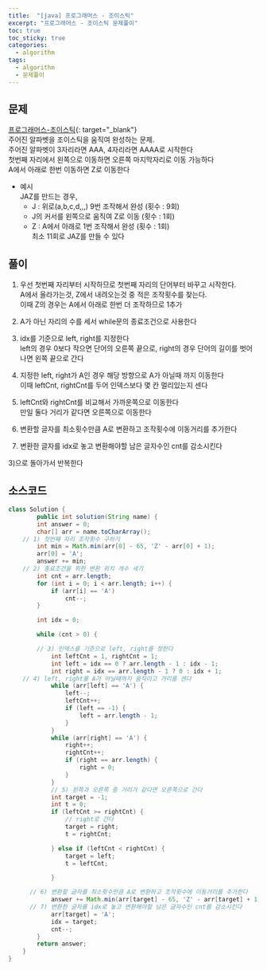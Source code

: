 ```yaml
---
title:  "[java] 프로그래머스 - 조이스틱"
excerpt: "프로그래머스 - 조이스틱 문제풀이"
toc: true
toc_sticky: true
categories:
  - algorithm
tags:
  - algorithm
  - 문제풀이
---
```

## 문제  
[프로그래머스-조이스틱](https://programmers.co.kr/learn/courses/30/lessons/42860?language=java){: target="_blank"}  
주어진 알파벳을 조이스틱을 움직여 완성하는 문제.  
주어진 알파벳이 3자리라면 AAA, 4자리라면 AAAA로 시작한다  
첫번째 자리에서 왼쪽으로 이동하면 오른쪽 마지막자리로 이동 가능하다  
A에서 아래로 한번 이동하면 Z로 이동한다  
* 예시  
JAZ를 만드는 경우,  
   + J : 위로(a,b,c,d,,,) 9번 조작해서 완성 (횟수 : 9회)  
   + J의 커서를 왼쪽으로 움직여 Z로 이동 (횟수 : 1회)  
   + Z : A에서 아래로 1번 조작해서 완성 (횟수 : 1회)  
최소 11회로 JAZ를 만들 수 있다  


## 풀이  
1) 우선 첫번째 자리부터 시작하므로 첫번째 자리의 단어부터 바꾸고 시작한다.  
   A에서 올라가는것, Z에서 내려오는것 중 적은 조작횟수를 찾는다.  
   이때 Z의 경우는 A에서 아래로 한번 더 조작하므로 1추가  


2) A가 아닌 자리의 수를 세서 while문의 종료조건으로 사용한다  


3) idx를 기준으로 left, right를 지정한다  
  left의 경우 0보다 작으면 단어의 오른쪽 끝으로, right의 경우 단어의 길이를 벗어나면 왼쪽 끝으로 간다  


4) 지정한 left, right가 A인 경우 해당 방향으로 A가 아닐때 까지 이동한다  
  이때 leftCnt, rightCnt를 두어 인덱스보다 몇 칸 멀리있는지 센다  


5) leftCnt와 rightCnt를 비교해서 가까운쪽으로 이동한다  
   만일 둘다 거리가 같다면 오른쪽으로 이동한다  


6) 변환할 글자를 최소횟수만큼 A로 변환하고 조작횟수에 이동거리를 추가한다  


7) 변환한 글자를 idx로 놓고 변환해야할 남은 글자수인 cnt를 감소시킨다


  3)으로 돌아가서 반복한다  


## 소스코드  
```java
class Solution {
		public int solution(String name) {
		int answer = 0;
		char[] arr = name.toCharArray();
    // 1) 첫번째 자리 조작횟수 구하기
		int min = Math.min(arr[0] - 65, 'Z' - arr[0] + 1);
		arr[0] = 'A';
		answer += min;
    // 2) 종료조건을 위한 변환 위치 개수 세기
		int cnt = arr.length;
		for (int i = 0; i < arr.length; i++) {
			if (arr[i] == 'A')
				cnt--;
		}

		int idx = 0;

		while (cnt > 0) {

		// 3) 인덱스를 기준으로 left, right를 정한다
			int leftCnt = 1, rightCnt = 1;
			int left = idx == 0 ? arr.length - 1 : idx - 1;
			int right = idx == arr.length - 1 ? 0 : idx + 1;
    // 4) left, right를 A가 아닐때까지 움직이고 거리를 센다
			while (arr[left] == 'A') {
				left--;
				leftCnt++;
				if (left == -1) {
					left = arr.length - 1;
				}
			}
			while (arr[right] == 'A') {
				right++;
				rightCnt++;
				if (right == arr.length) {
					right = 0;
				}
			}
			// 5) 왼쪽과 오른쪽 중 거리가 같다면 오른쪽으로 간다
			int target = -1;
			int t = 0;
			if (leftCnt >= rightCnt) {
				// right로 간다
				target = right;
				t = rightCnt;

			} else if (leftCnt < rightCnt) {
				target = left;
				t = leftCnt;

			}

      // 6) 변환할 글자를 최소횟수만큼 A로 변환하고 조작횟수에 이동거리를 추가한다
			answer += Math.min(arr[target] - 65, 'Z' - arr[target] + 1) + t;
      // 7) 변환한 글자를 idx로 놓고 변환해야할 남은 글자수인 cnt를 감소시킨다
			arr[target] = 'A';
			idx = target;
			cnt--;
		}
		return answer;
	}
}
```